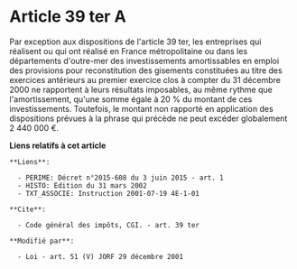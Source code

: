 # Article 39 ter A

Par exception aux dispositions de l'article 39 ter, les entreprises qui réalisent ou qui ont réalisé en France métropolitaine
ou dans les départements d'outre-mer des investissements amortissables en emploi des provisions pour reconstitution des
gisements constituées au titre des exercices antérieurs au premier exercice clos à compter du 31 décembre 2000 ne rapportent
à leurs résultats imposables, au même rythme que l'amortissement, qu'une somme égale à 20 % du montant de ces
investissements. Toutefois, le montant non rapporté en application des dispositions prévues à la phrase qui précède ne peut
excéder globalement 2 440 000 €.

**Liens relatifs à cet article**

	**Liens**:

	  - PERIME: Décret n°2015-608 du 3 juin 2015 - art. 1
	  - HISTO: Edition du 31 mars 2002
	  - TXT_ASSOCIE: Instruction 2001-07-19 4E-1-01

	**Cite**:

	  - Code général des impôts, CGI. - art. 39 ter

	**Modifié par**:

	  - Loi - art. 51 (V) JORF 29 décembre 2001
